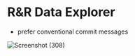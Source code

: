 # R&R Data Explorer

- prefer conventional commit messages

![Screenshot (308)](https://github.com/manjunathBase2/RR_WebApp/assets/146637969/225cac22-5dd4-4e18-91fe-13fe27cd829d)
